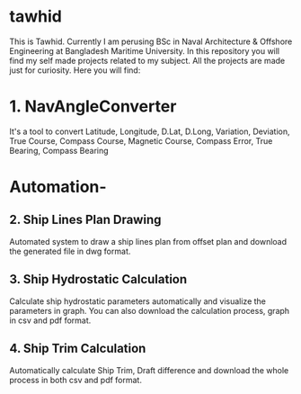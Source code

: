 # tawhid
This is Tawhid. Currently I am perusing BSc in Naval Architecture &amp; Offshore Engineering at Bangladesh Maritime University. In this repository you will find my self made projects related to my subject. All the projects are made just for curiosity.
Here you will find:

# 1. NavAngleConverter
   It's a tool to convert Latitude, Longitude, D.Lat, D.Long, Variation, Deviation, True Course, Compass Course, Magnetic Course, Compass Error, True Bearing, Compass Bearing
   
# Automation-
## 2. Ship Lines Plan Drawing
   Automated system to draw a ship lines plan from offset plan and download the generated file in dwg format.
## 3. Ship Hydrostatic Calculation
   Calculate ship hydrostatic parameters automatically and visualize the parameters in graph. You can also download the calculation process, graph in csv and pdf format.
## 4. Ship Trim Calculation
   Automatically calculate Ship Trim, Draft difference and download the whole process in both csv and pdf format.



